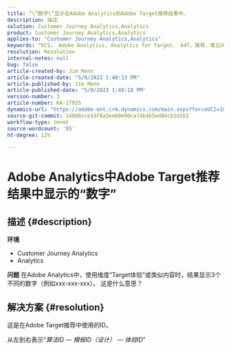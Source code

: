 ```yaml
---
title: “\”数字\”显示在Adobe Analytics的Adobe Target推荐结果中。
description: 描述
solution: Customer Journey Analytics,Analytics
product: Customer Journey Analytics,Analytics
applies-to: "Customer Journey Analytics,Analytics"
keywords: “KCS， Adobe Analytics, Analytics for Target， A4T，推荐，常见问题解答， Adobe Target，数字，结果，显示”
resolution: Resolution
internal-notes: null
bug: false
article-created-by: Jim Menn
article-created-date: "5/9/2023 1:40:13 PM"
article-published-by: Jim Menn
article-published-date: "5/9/2023 1:48:18 PM"
version-number: 3
article-number: KA-17925
dynamics-url: "https://adobe-ent.crm.dynamics.com/main.aspx?forceUCI=1&pagetype=entityrecord&etn=knowledgearticle&id=65f83d05-6fee-ed11-8849-6045bd006b3d"
source-git-commit: 149d6cce1df8a3eeb0e90ca74b4b5ed84cb1d262
workflow-type: tm+mt
source-wordcount: '95'
ht-degree: 12%

---
```


# Adobe Analytics中Adobe Target推荐结果中显示的“数字”

## 描述 {#description}

<b>环境</b>
- Customer Journey Analytics
- Analytics




<b>问题</b>
在Adobe Analytics中，使用维度“Target体验”或类似内容时，结果显示3个不同的数字（例如xxx-xxx-xxx）。
这是什么意思？


## 解决方案 {#resolution}


这是在Adobe Target推荐中使用的ID。

从左到右表示“*算法ID — 模板ID（设计） — 体验ID*&quot;
